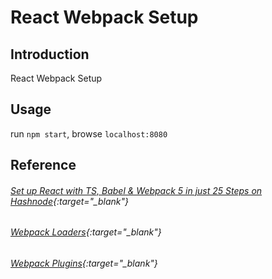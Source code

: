 # React Webpack Setup

## Introduction
React Webpack Setup

## Usage
run `npm start`, browse `localhost:8080`

## Reference
###### [Set up React with TS, Babel & Webpack 5 in just 25 Steps on Hashnode](https://indrajitbnikam.hashnode.dev/set-up-react-with-ts-babel-and-webpack-5-in-just-25-steps){:target="_blank"}
###### [Webpack Loaders](https://webpack.js.org/loaders/){:target="_blank"}
###### [Webpack Plugins](https://webpack.js.org/plugins/){:target="_blank"}